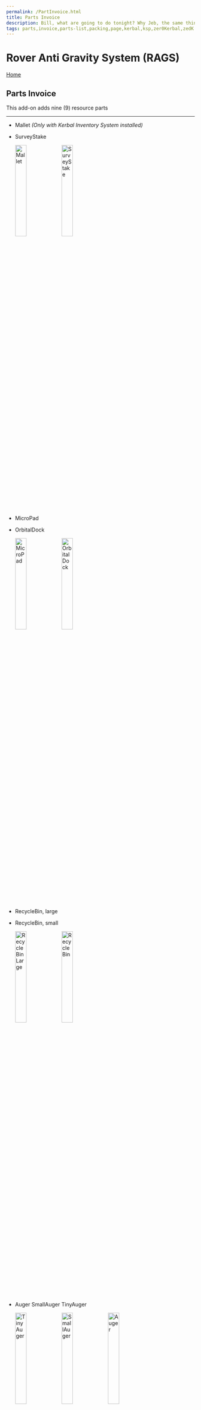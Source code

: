 ```yaml
---
permalink: /PartInvoice.html
title: Parts Invoice
description: Bill, what are going to do tonight? Why Jeb, the same thing we do every night, Take over the world!
tags: parts,invoice,parts-list,packing,page,kerbal,ksp,zer0Kerbal,zedK
---
```


<!-- PartInvoice.md v1.1.3.2
Rover Anti Gravity System (RAGS)
created: 01 Feb 2022
updated: 15 May 2022 -->

<script src="https://kit.fontawesome.com/0ea5493613.js" crossorigin="anonymous"></script>
<i class="fa-solid fa-explosion fa-beat-fade fa-3x" style="--fa-beat-fade-opacity: 0.1; --fa-beat-fade-scale: 1.25;color: #FF7E03" ></i>

# Rover Anti Gravity System (RAGS)

[Home](./index.md)

## Parts Invoice

This add-on adds nine (9) resource parts

---

* Mallet *(Only with Kerbal Inventory System installed)*
* SurveyStake

  <img src="https://raw.githubusercontent.com/zer0Kerbal/NotSoSimpleConstruction/master/GameData/NotSoSimpleConstruction/Parts/%40thumbs/ElMallet_icon.png" alt="Mallet" width="25%" height="25%" /> <img src="https://raw.githubusercontent.com/zer0Kerbal/NotSoSimpleConstruction/master/GameData/NotSoSimpleConstruction/Parts/%40thumbs/ELSurveyStake_icon.png" alt="SurveyStake" width="25%" height="25%" />

* MicroPad
* OrbitalDock

  <img src="https://raw.githubusercontent.com/zer0Kerbal/NotSoSimpleConstruction/master/GameData/NotSoSimpleConstruction/Parts/%40thumbs/ELMicroPad_icon.png" alt="MicroPad" width="25%" height="25%" /> <img src="https://raw.githubusercontent.com/zer0Kerbal/NotSoSimpleConstruction/master/GameData/NotSoSimpleConstruction/Parts/%40thumbs/ELOrbitalDock_icon.png" alt="OrbitalDock" width="25%" height="25%" />

* RecycleBin, large
* RecycleBin, small

  <img src="https://raw.githubusercontent.com/zer0Kerbal/NotSoSimpleConstruction/master/GameData/NotSoSimpleConstruction/Parts/%40thumbs/ELRecycleBin.Large_icon.png" alt="RecycleBin Large" width="25%" height="25%" /> <img src="https://raw.githubusercontent.com/zer0Kerbal/NotSoSimpleConstruction/master/GameData/NotSoSimpleConstruction/Parts/%40thumbs/ELRecycleBin_icon.png" alt="RecycleBin" width="25%" height="25%" />

* Auger SmallAuger TinyAuger

  <img src="https://raw.githubusercontent.com/zer0Kerbal/NotSoSimpleConstruction/master/GameData/NotSoSimpleConstruction/Parts/%40thumbs/ELTinyAuger_icon.png" alt="TinyAuger" width="25%" height="25%" />   <img src="https://raw.githubusercontent.com/zer0Kerbal/NotSoSimpleConstruction/master/GameData/NotSoSimpleConstruction/Parts/%40thumbs/ELSmallAuger_icon.png" alt="SmallAuger" width="25%" height="25%" />   <img src="https://raw.githubusercontent.com/zer0Kerbal/NotSoSimpleConstruction/master/GameData/NotSoSimpleConstruction/Parts/%40thumbs/ELAuger_icon.png" alt="Auger" width="25%" height="25%" />

---

[top](#Parts-Invoice)

<!-- this file CC BY-ND 4.0 by zer0Kerbal -->

<!-- ![Cargo Bay](/GameData/MiniSampleReturnCapsule/Parts/@thumbs/msrc-cargoBay_icon.png) -->

